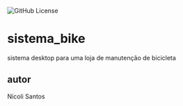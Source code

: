![GitHub License](https://img.shields.io/github/license/nic0libatista/sistema_desk)

# sistema_bike
sistema desktop para uma loja de manutenção de bicicleta

## autor
Nicoli Santos
